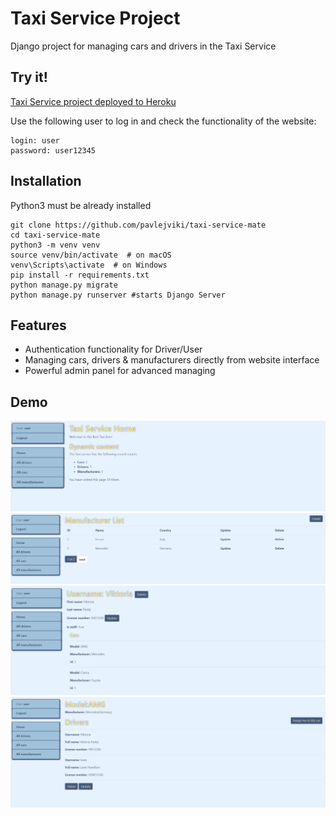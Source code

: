 # Taxi Service Project

Django project for managing cars and drivers in the Taxi Service

## Try it!

[Taxi Service project deployed to Heroku](https://taxi-service-ma.herokuapp.com/)

Use the following user to log in and check the functionality of the website: 

```shell
login: user
password: user12345
```

## Installation 

Python3 must be already installed

```shell
git clone https://github.com/pavlejviki/taxi-service-mate
cd taxi-service-mate
python3 -m venv venv
source venv/bin/activate  # on macOS
venv\Scripts\activate  # on Windows 
pip install -r requirements.txt
python manage.py migrate
python manage.py runserver #starts Django Server
```

## Features

* Authentication functionality for Driver/User
* Managing cars, drivers & manufacturers directly from website interface
* Powerful admin panel for advanced managing

## Demo

![Website Interface](home_page.png)
![Website Interface](manufacturer_list.png)
![Website Interface](driver_detail.png)
![Website Interface](car_detail.png)

